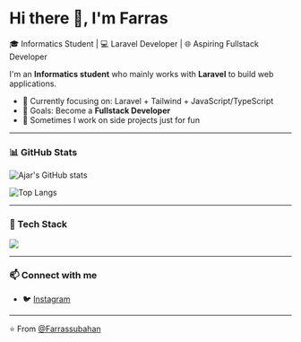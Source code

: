 # Hi there 👋, I'm Farras

🎓 Informatics Student | 💻 Laravel Developer | 🌐 Aspiring Fullstack Developer

I'm an **Informatics student** who mainly works with **Laravel** to build web applications.  

- 🌱 Currently focusing on: Laravel + Tailwind + JavaScript/TypeScript  
- 🚀 Goals: Become a **Fullstack Developer**  
- 📝 Sometimes I work on side projects just for fun

---

### 📊 GitHub Stats

![Ajar's GitHub stats](https://github-readme-stats.vercel.app/api?username=Farrassubahan&show_icons=true&theme=tokyonight&count_private=true)

![Top Langs](https://github-readme-stats.vercel.app/api/top-langs/?username=Farrassubahan&layout=compact&theme=tokyonight)

---

### 🧰 Tech Stack

<p align="left">
<img src="https://skillicons.dev/icons?i=html,css,javascript,tailwind,php,laravel,git,github,angular,python,ts" />
</p>

---

### 📫 Connect with me

- 🐦 [Instagram](https://www.instagram.com/r4s_is)

---

⭐️ From [@Farrassubahan](https://github.com/Farrassubahan)


